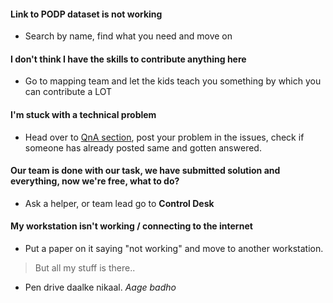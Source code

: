 #### Link to PODP dataset is not working
- Search by name, find what you need and move on

#### I don't think I have the skills to contribute anything here
- Go to mapping team and let the kids teach you something by which you can contribute a LOT

#### I'm stuck with a technical problem
- Head over to [QnA section](https://github.com/opendatapune/QnA/issues), post your problem in the issues, check if someone has already posted same and gotten answered.

#### Our team is done with our task, we have submitted solution and everything, now we're free, what to do?
- Ask a helper, or team lead go to **Control Desk**

#### My workstation isn't working / connecting to the internet
- Put a paper on it saying "not working" and move to another workstation.
> But all my stuff is there..
- Pen drive daalke nikaal. _Aage badho_


